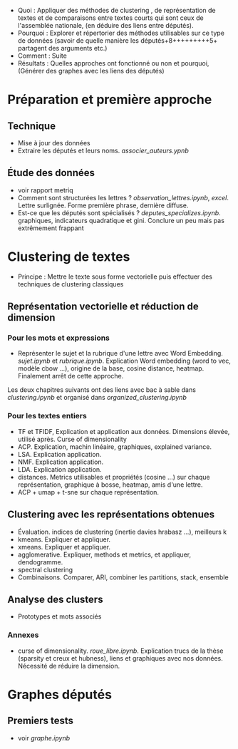* Quoi : Appliquer des méthodes de clustering , de représentation de textes et de comparaisons entre textes courts qui sont ceux de l'assemblée nationale, (en déduire des liens entre députés).
* Pourquoi : Explorer et répertorier des méthodes utilisables sur ce type de données (savoir de quelle manière les députés+8+++++++++5+ partagent des arguments etc.)
* Comment : Suite
* Résultats : Quelles approches ont fonctionné ou non et pourquoi, (Générer des graphes avec les liens des députés)


# Préparation et première approche
## Technique
* Mise à jour des données
* Extraire les députés et leurs noms.  *associer_auteurs.ypnb*

## Étude des données
* voir rapport metriq
* Comment sont structurées les lettres ? *observation_lettres.ipynb*, *excel*. Lettre surlignée. Forme première phrase, dernière diffuse.
* Est-ce que les députés sont spécialisés ? *deputes_specializes.ipynb*. graphiques, indicateurs quadratique et gini. Conclure un peu mais pas extrêmement frappant

# Clustering de textes
* Principe : Mettre le texte sous forme vectorielle puis effectuer des techniques de clustering classiques
## Représentation vectorielle et réduction de dimension
### Pour les mots et expressions
* Représenter le sujet et la rubrique d'une lettre avec Word Embedding. *sujet.ipynb* et *rubrique.ipynb*. Explication Word embedding (word to vec, modèle cbow ...), origine de la base, cosine distance, heatmap. Finalement arrêt de cette approche.


Les deux chapitres suivants ont des liens avec bac à sable dans *clustering.ipynb* et organisé dans *organized_clustering.ipynb*

### Pour les textes entiers
* TF et TFIDF, Explication et application aux données. Dimensions élevée, utilisé après. Curse of dimensionality
* ACP. Explication, machin linéaire, graphiques, explained variance.
* LSA. Explication application.
* NMF. Explication application.
* LDA. Explication application.
* distances. Metrics utilisables et propriétés (cosine ...) sur chaque représentation, graphique à bosse, heatmap, amis d'une lettre.
* ACP + umap + t-sne sur chaque représentation.

## Clustering avec les représentations obtenues
* Évaluation. indices de clustering (inertie davies hrabasz ...), meilleurs k
* kmeans. Expliquer et appliquer.
* xmeans. Expliquer et appliquer.
* agglomerative. Expliquer, methods et metrics, et appliquer, dendogramme.
* spectral clustering
* Combinaisons. Comparer, ARI, combiner les partitions, stack, ensemble

## Analyse des clusters
* Prototypes et mots associés

### Annexes
* curse of dimensionality. *roue_libre.ipynb*. Explication trucs de la thèse (sparsity et creux et hubness), liens et graphiques avec nos données. Nécessité de réduire la dimension.

# Graphes députés
## Premiers tests
* voir *graphe.ipynb*
